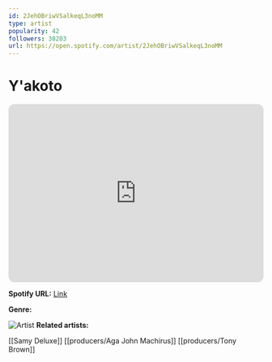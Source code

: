 ```yaml
---
id: 2JehOBriwVSalkeqL3noMM
type: artist
popularity: 42
followers: 38203
url: https://open.spotify.com/artist/2JehOBriwVSalkeqL3noMM
---
```

# Y'akoto

<iframe style="border-radius:12px" src="https://open.spotify.com/embed/artist/2JehOBriwVSalkeqL3noMM" width="100%" height="352" frameBorder="0" allowfullscreen="" allow="autoplay; clipboard-write; encrypted-media; fullscreen; picture-in-picture" loading="lazy"></iframe>

**Spotify URL:** [Link](https://open.spotify.com/artist/2JehOBriwVSalkeqL3noMM)

**Genre:** 

![Artist](https://i.scdn.co/image/ab6761610000e5eb31ede2f17d096a4a7c4f95c7)
**Related artists:**

[[Samy Deluxe]]
[[producers/Aga John Machirus]]
[[producers/Tony Brown]]
